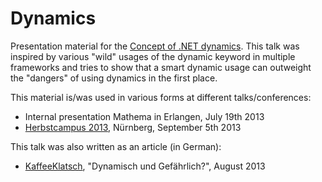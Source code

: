 # Dynamics

Presentation material for the [Concept of .NET dynamics](). This talk was inspired by various "wild" usages of the dynamic keyword in multiple frameworks and tries to show that a smart dynamic usage can outweight the "dangers" of using dynamics in the first place.

This material is/was used in various forms at different talks/conferences:

* Internal presentation Mathema in Erlangen, July 19th 2013
* [Herbstcampus 2013](), Nürnberg, September 5th 2013

This talk was also written as an article (in German):

* [KaffeeKlatsch](), "Dynamisch und Gefährlich?", August 2013